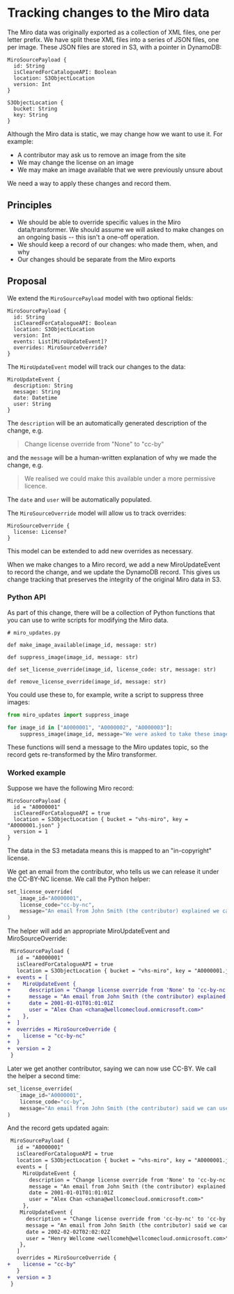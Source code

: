 # Tracking changes to the Miro data

The Miro data was originally exported as a collection of XML files, one per letter prefix.
We have split these XML files into a series of JSON files, one per image.
These JSON files are stored in S3, with a pointer in DynamoDB:

```
MiroSourcePayload {
  id: String
  isClearedForCatalogueAPI: Boolean
  location: S3ObjectLocation
  version: Int
}

S3ObjectLocation {
  bucket: String
  key: String
}
```

Although the Miro data is static, we may change how we want to use it.
For example:

-   A contributor may ask us to remove an image from the site
-   We may change the license on an image
-   We may make an image available that we were previously unsure about

We need a way to apply these changes and record them.

## Principles

-   We should be able to override specific values in the Miro data/transformer.
    We should assume we will asked to make changes on an ongoing basis -- this isn't a one-off operation.
-   We should keep a record of our changes: who made them, when, and why
-   Our changes should be separate from the Miro exports

## Proposal

We extend the `MiroSourcePayload` model with two optional fields:

```
MiroSourcePayload {
  id: String
  isClearedForCatalogueAPI: Boolean
  location: S3ObjectLocation
  version: Int
  events: List[MiroUpdateEvent]?
  overrides: MiroSourceOverride?
}
```

The `MiroUpdateEvent` model will track our changes to the data:

```
MiroUpdateEvent {
  description: String
  message: String
  date: Datetime
  user: String
}
```

The `description` will be an automatically generated description of the change, e.g.

> Change license override from "None" to "cc-by"

and the `message` will be a human-written explanation of why we made the change, e.g.

> We realised we could make this available under a more permissive licence.

The `date` and `user` will be automatically populated.

The `MiroSourceOverride` model will allow us to track overrides:

```
MiroSourceOverride {
  license: License?
}
```

This model can be extended to add new overrides as necessary.

When we make changes to a Miro record, we add a new MiroUpdateEvent to record the change, and we update the DynamoDB record.
This gives us change tracking that preserves the integrity of the original Miro data in S3.

### Python API

As part of this change, there will be a collection of Python functions that you can use to write scripts for modifying the Miro data.

```
# miro_updates.py

def make_image_available(image_id, message: str)

def suppress_image(image_id, message: str)

def set_license_override(image_id, license_code: str, message: str)

def remove_license_override(image_id, message: str)
```

You could use these to, for example, write a script to suppress three images:

```python
from miro_updates import suppress_image

for image_id in ["A0000001", "A0000002", "A0000003"]:
    suppress_image(image_id, message="We were asked to take these images down; see email from John Smith on 18 May 2021")
```

These functions will send a message to the Miro updates topic, so the record gets re-transformed by the Miro transformer.

### Worked example

Suppose we have the following Miro record:

```
MiroSourcePayload {
  id = "A0000001"
  isClearedForCatalogueAPI = true
  location = S3ObjectLocation { bucket = "vhs-miro", key = "A0000001.json" }
  version = 1
}
```

The data in the S3 metadata means this is mapped to an "in-copyright" license.

We get an email from the contributor, who tells us we can release it under the CC-BY-NC license.
We call the Python helper:

```python
set_license_override(
    image_id="A0000001",
    license_code="cc-by-nc",
    message="An email from John Smith (the contributor) explained we can use CC-BY-NC"
)
```

The helper will add an appropriate MiroUpdateEvent and MiroSourceOverride:

```diff
 MiroSourcePayload {
   id = "A0000001"
   isClearedForCatalogueAPI = true
   location = S3ObjectLocation { bucket = "vhs-miro", key = "A0000001.json" }
+  events = [
+    MiroUpdateEvent {
+      description = "Change license override from 'None' to 'cc-by-nc'"
+      message = "An email from John Smith (the contributor) explained we can use CC-BY-NC"
+      date = 2001-01-01T01:01:01Z
+      user = "Alex Chan <chana@wellcomecloud.onmicrosoft.com>"
+    },
+  ]
+  overrides = MiroSourceOverride {
+    license = "cc-by-nc"
+  }
+  version = 2
 }
```

Later we get another contributor, saying we can now use CC-BY.
We call the helper a second time:

```python
set_license_override(
    image_id="A0000001",
    license_code="cc-by",
    message="An email from John Smith (the contributor) said we can use CC-BY"
)
```

And the record gets updated again:

```diff
 MiroSourcePayload {
   id = "A0000001"
   isClearedForCatalogueAPI = true
   location = S3ObjectLocation { bucket = "vhs-miro", key = "A0000001.json" }
   events = [
     MiroUpdateEvent {
       description = "Change license override from 'None' to 'cc-by-nc'"
       message = "An email from John Smith (the contributor) explained we can use CC-BY-NC"
       date = 2001-01-01T01:01:01Z
       user = "Alex Chan <chana@wellcomecloud.onmicrosoft.com>"
     },
    MiroUpdateEvent {
      description = "Change license override from 'cc-by-nc' to 'cc-by'"
      message = "An email from John Smith (the contributor) said we can use CC-BY"
      date = 2002-02-02T02:02:02Z
      user = "Henry Wellcome <wellcomeh@wellcomecloud.onmicrosoft.com>"
    },
   ]
   overrides = MiroSourceOverride {
+    license = "cc-by"
   }
+  version = 3
 }
```
